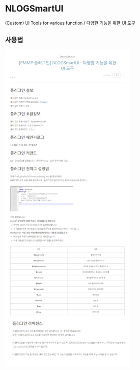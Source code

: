 # NLOGSmartUI
(Custom) UI Tools for various function / 다양한 기능을 위한 UI 도구

## 사용법
<a href = "http://blog.naver.com/sorisem4106/221148431029"><img src="https://github.com/NLOGPlugins/NLOGSmartUI/blob/master/%EC%BA%A1%EC%B2%98.jpg?raw=true" target="_black"></a>

